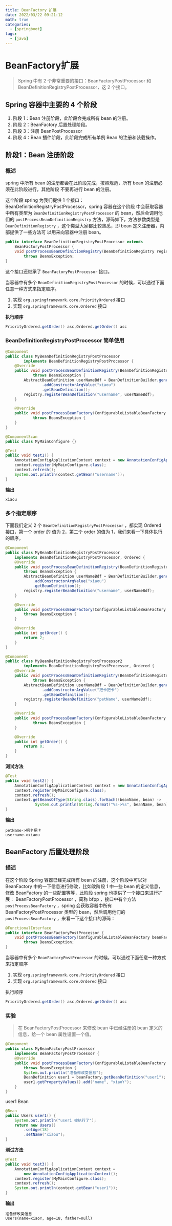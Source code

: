 ```yaml
---
title: BeanFactory 扩展
date: 2022/03/22 09:21:12
math: true
categories:
  - [springboot]
tags:
  - [java]
---
```

# BeanFactory扩展

> Spring 中有 2 个非常重要的接口：BeanFactoryPostProcessor 和 BeanDefinitionRegistryPostProcessor，这 2 个接口。

## Spring 容器中主要的 4 个阶段

1. 阶段 1：Bean 注册阶段，此阶段会完成所有 bean 的注册。
2. 阶段 2：BeanFactory 后置处理阶段。
3. 阶段 3：注册 BeanPostProcessor
4. 阶段 4：Bean 插件阶段，此阶段完成所有单例 Bean 的注册和装载操作。

## 阶段1：Bean 注册阶段

### 概述

spring 中所有 bean 的注册都会在此阶段完成，按照规范，所有 bean 的注册必须在此阶段进行，其他阶段
不要再进行 bean 的注册。

这个阶段 spring 为我们提供 1 个接口：BeanDefinitionRegistryPostProcessor，spring 容器在这个阶段
中会获取容器中所有类型为 `BeanDefinitionRegistryPostProcessor` 的 bean，然后会调用他们的
`postProcessBeanDefinitionRegistry` 方法，源码如下，方法参数类型是
`BeanDefinitionRegistry` ，这个类型大家都比较熟悉，即 bean 定义注册器，内部提供了一些方法可
以用来向容器中注册 bean。

```java
public interface BeanDefinitionRegistryPostProcessor extends
    BeanFactoryPostProcessor {
    void postProcessBeanDefinitionRegistry(BeanDefinitionRegistry registry)
        throws BeansException;
}
```

这个接口还继承了 `BeanFactoryPostProcessor` 接口。

当容器中有多个 `BeanDefinitionRegistryPostProcessor` 的时候，可以通过下面任意一种方式来指定顺序。

1. 实现 `org.springframework.core.PriorityOrdered` 接口
2. 实现 `org.springframework.core.Ordered` 接口

**执行顺序**

```java
PriorityOrdered.getOrder() asc,Ordered.getOrder() asc
```

### BeanDefinitionRegistryPostProcessor 简单使用

```java
@Component
public class MyBeanDefinitionRegistryPostProcessor
        implements BeanDefinitionRegistryPostProcessor {
    @Override
    public void postProcessBeanDefinitionRegistry(BeanDefinitionRegistry registry)
            throws BeansException {
        AbstractBeanDefinition userNameBdf = BeanDefinitionBuilder.genericBeanDefinition(String.class)
                .addConstructorArgValue("xiaou")
                .getBeanDefinition();
        registry.registerBeanDefinition("username", userNameBdf);
    }

    @Override
    public void postProcessBeanFactory(ConfigurableListableBeanFactory beanFactory)
            throws BeansException {
    }
}
```

```JAVA
@ComponentScan
public class MyMainConfigure {}
```

```java 测试方法
@Test
public void test1() {
    AnnotationConfigApplicationContext context = new AnnotationConfigApplicationContext();
    context.register(MyMainConfigure.class);
    context.refresh();
    System.out.println(context.getBean("username"));
}
```

**输出**

```
xiaou
```

### 多个指定顺序

下面我们定义 2 个 `BeanDefinitionRegistryPostProcessor` ，都实现 Ordered 接口，第一个 order 的 值为 2，第二个 order 的值为 1，我们来看一下具体执行的顺序。

```java
@Component
public class MyBeanDefinitionRegistryPostProcessor
    implements BeanDefinitionRegistryPostProcessor, Ordered {
    @Override
    public void postProcessBeanDefinitionRegistry(BeanDefinitionRegistry registry)
        throws BeansException {
        AbstractBeanDefinition userNameBdf = BeanDefinitionBuilder.genericBeanDefinition(String.class)
            .addConstructorArgValue("xiaou")
            .getBeanDefinition();
        registry.registerBeanDefinition("username", userNameBdf);
    }

    @Override
    public void postProcessBeanFactory(ConfigurableListableBeanFactory beanFactory)
        throws BeansException {
    }

    @Override
    public int getOrder() {
        return 2;
    }
}
```

```java
@Component
public class MyBeanDefinitionRegistryPostProcessor2
        implements BeanDefinitionRegistryPostProcessor, Ordered {
    @Override
    public void postProcessBeanDefinitionRegistry(BeanDefinitionRegistry registry)
            throws BeansException {
        AbstractBeanDefinition userNameBdf = BeanDefinitionBuilder.genericBeanDefinition(String.class)
                .addConstructorArgValue("把卡把卡")
                .getBeanDefinition();
        registry.registerBeanDefinition("petName", userNameBdf);
    }

    @Override
    public void postProcessBeanFactory(ConfigurableListableBeanFactory beanFactory)
            throws BeansException {
    }

    @Override
    public int getOrder() {
        return 0;
    }
}
```

**测试方法**

```java
@Test
public void test2() {
    AnnotationConfigApplicationContext context = new AnnotationConfigApplicationContext();
    context.register(MyMainConfigure.class);
    context.refresh();
    context.getBeansOfType(String.class).forEach((beanName, bean) ->
             System.out.println(String.format("%s->%s", beanName, bean)));
}
```

**输出**

```
petName->把卡把卡
username->xiaou
```

## BeanFactory 后置处理阶段

### 描述

在这个阶段 Spring 容器已经完成所有 bean 的注册，这个阶段中可以对 BeanFactory 中的一下信息进行修改，比如改阶段 1 中一些 bean 的定义信息，修改 BeanFactory 的一些配置等等，此阶段 spring 也提供了一个接口来进行扩展： BeanFactoryPostProcessor ，简称 bfpp ，接口中有个方法 `postProcessBeanFactory` ，spring 会获取容器中所有 BeanFactoryPostProcessor 类型的 bean，然后调用他们的 `postProcessBeanFactory` ，来看一下这个接口的源码：

```java
@FunctionalInterface
public interface BeanFactoryPostProcessor {
    void postProcessBeanFactory(ConfigurableListableBeanFactory beanFactory)
        throws BeansException;
}
```

当容器中有多个 `BeanFactoryPostProcessor` 的时候，可以通过下面任意一种方式来指定顺序

1. 实现 `org.springframework.core.PriorityOrdered` 接口
2. 实现 `org.springframework.core.Ordered` 接口

执行顺序

```java
PriorityOrdered.getOrder() asc,Ordered.getOrder() asc
```

### 实验

> 在 BeanFactoryPostProcessor 来修改 bean 中已经注册的 bean 定义的信息，给一个 bean 属性设置一个值。

```java
@Component
public class MyBeanFactoryPostProcessor
    implements BeanFactoryPostProcessor {
    @Override
    public void postProcessBeanFactory(ConfigurableListableBeanFactory beanFactory)
        throws BeansException {
        System.out.println("准备修改类信息");
        BeanDefinition user1 = beanFactory.getBeanDefinition("user1");
        user1.getPropertyValues().add("name", "xiaoY");
    }
}
```

user1 Bean

```java
@Bean
public Users user1() {
    System.out.println("user1 被执行了");
    return new Users()
        .setAge(18)
        .setName("xiaou");
}
```

**测试方法**

```java
@Test
public void test3() {
    AnnotationConfigApplicationContext context =
        new AnnotationConfigApplicationContext();
    context.register(MyMainConfigure.class);
    context.refresh();
    System.out.println(context.getBean("user1"));
}
```

**输出**

```
准备修改类信息
Users(name=xiaoY, age=18, father=null)
```

